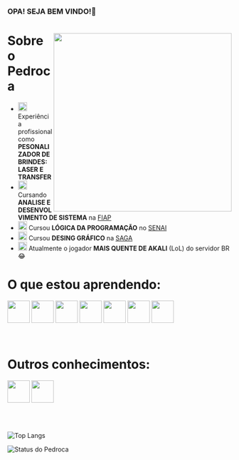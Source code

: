 ### OPA! SEJA BEM VINDO!👋

<div>

<img align="right" height="400em" src="https://www.leagueoflegends.com/static/assassin-a648ef647c30c9411666320760cf348b.png">

<h1>Sobre o Pedroca</h1>

- <img height="20px" src="https://cdn-icons-png.flaticon.com/512/5191/5191748.png" />  Experiência profissional como **PESONALIZADOR DE BRINDES: LASER E TRANSFER** 
- <img height="20px" src="https://cdn-icons-png.flaticon.com/512/2681/2681831.png" />  Cursando **ANALISE E DESENVOLVIMENTO DE SISTEMA** na <a href="https://www.fiap.com.br">FIAP</a>
- <img height="20px" src="https://cdn-icons-png.flaticon.com/512/2681/2681831.png" />  Cursou **LÓGICA DA PROGRAMAÇÃO** no <a href="https://www.sp.senai.br">SENAI</a>
- <img height="20px" src="https://cdn-icons-png.flaticon.com/512/2681/2681831.png" />  Cursou **DESING GRÁFICO** na <a href="https://www.saga.com.br">SAGA</a>
- <img height="20px" src="https://cdn-icons-png.flaticon.com/512/13/13973.png" />  Atualmente o jogador **MAIS QUENTE DE AKALI** (LoL) do servidor BR 😂

</div>

<h1>O que estou aprendendo:</h1>

<div>
<img height="50px" src="https://cdn.jsdelivr.net/gh/devicons/devicon@latest/icons/oracle/oracle-original.svg" />
<img height="50px" src="https://cdn.jsdelivr.net/gh/devicons/devicon@latest/icons/css3/css3-original.svg" />
<img height="50px" src="https://cdn.jsdelivr.net/gh/devicons/devicon@latest/icons/html5/html5-original.svg" />        
<img height="50px" src="https://cdn.jsdelivr.net/gh/devicons/devicon@latest/icons/javascript/javascript-original.svg" />          
<img height="50px" src="https://cdn.jsdelivr.net/gh/devicons/devicon@latest/icons/java/java-original.svg" />          
<img height="50px" src="https://cdn.jsdelivr.net/gh/devicons/devicon@latest/icons/python/python-original.svg" />
<img height="50px" src="https://cdn.jsdelivr.net/gh/devicons/devicon@latest/icons/typescript/typescript-plain.svg" />
</div> <br><br>        

<h1>Outros conhecimentos:</h1>

<div>
<img height="50px" src="https://cdn.jsdelivr.net/gh/devicons/devicon@latest/icons/illustrator/illustrator-plain.svg" />
<img height="50px" src="https://cdn.jsdelivr.net/gh/devicons/devicon@latest/icons/photoshop/photoshop-plain.svg" />
</div>

<br><br>


![Top Langs](https://github-readme-stats.vercel.app/api/top-langs/?username=GNoverHir&theme=gotham&locale=pt-br&border_radius=15) 

![Status do Pedroca](https://github-readme-stats.vercel.app/api?username=GNoverHir&custom_title=Git+Stats+do+Pedroca&theme=gotham&locale=pt-br&show_icons=true&border_radius=15)
